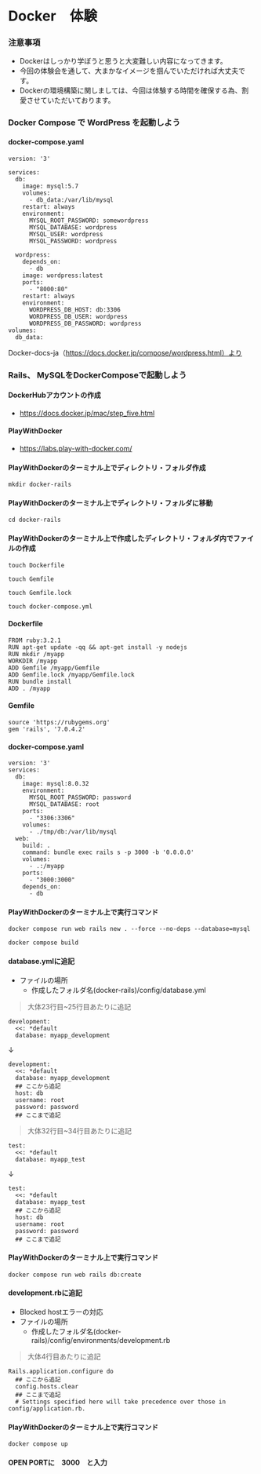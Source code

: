 # Docker　体験

### 注意事項

- Dockerはしっかり学ぼうと思うと大変難しい内容になってきます。
- 今回の体験会を通して、大まかなイメージを掴んでいただければ大丈夫です。
- Dockerの環境構築に関しましては、今回は体験する時間を確保する為、割愛させていただいております。



### Docker Compose で WordPress を起動しよう
#### docker-compose.yaml
```
version: '3'

services:
  db:
    image: mysql:5.7
    volumes:
      - db_data:/var/lib/mysql
    restart: always
    environment:
      MYSQL_ROOT_PASSWORD: somewordpress
      MYSQL_DATABASE: wordpress
      MYSQL_USER: wordpress
      MYSQL_PASSWORD: wordpress

  wordpress:
    depends_on:
      - db
    image: wordpress:latest
    ports:
      - "8000:80"
    restart: always
    environment:
      WORDPRESS_DB_HOST: db:3306
      WORDPRESS_DB_USER: wordpress
      WORDPRESS_DB_PASSWORD: wordpress
volumes:
  db_data:

```
 Docker-docs-ja（https://docs.docker.jp/compose/wordpress.html）より

### Rails、 MySQLをDockerComposeで起動しよう

#### DockerHubアカウントの作成
- https://docs.docker.jp/mac/step_five.html

#### PlayWithDocker
- https://labs.play-with-docker.com/

#### PlayWithDockerのターミナル上でディレクトリ・フォルダ作成
```
mkdir docker-rails 
```

#### PlayWithDockerのターミナル上でディレクトリ・フォルダに移動
```
cd docker-rails
```

#### PlayWithDockerのターミナル上で作成したディレクトリ・フォルダ内でファイルの作成
```
touch Dockerfile
```

```
touch Gemfile
```

```
touch Gemfile.lock
```

```
touch docker-compose.yml
```

#### Dockerfile
```
FROM ruby:3.2.1
RUN apt-get update -qq && apt-get install -y nodejs
RUN mkdir /myapp
WORKDIR /myapp
ADD Gemfile /myapp/Gemfile
ADD Gemfile.lock /myapp/Gemfile.lock
RUN bundle install
ADD . /myapp
```

#### Gemfile
```
source 'https://rubygems.org'
gem 'rails', '7.0.4.2'
```

#### docker-compose.yaml
```
version: '3'
services:
  db:
    image: mysql:8.0.32
    environment:
      MYSQL_ROOT_PASSWORD: password
      MYSQL_DATABASE: root
    ports:
      - "3306:3306"
    volumes:
      - ./tmp/db:/var/lib/mysql
  web:
    build: .
    command: bundle exec rails s -p 3000 -b '0.0.0.0'
    volumes:
      - .:/myapp
    ports:
      - "3000:3000"
    depends_on:
      - db
```
#### PlayWithDockerのターミナル上で実行コマンド
```
docker compose run web rails new . --force --no-deps --database=mysql
```
```
docker compose build
```

#### database.ymlに追記
- ファイルの場所
  - 作成したフォルダ名(docker-rails)/config/database.yml
> 大体23行目~25行目あたりに追記
```
development:
  <<: *default
  database: myapp_development
```
↓
```
development:
  <<: *default
  database: myapp_development
  ## ここから追記
  host: db
  username: root
  password: password
  ## ここまで追記
```
> 大体32行目~34行目あたりに追記
```
test:
  <<: *default
  database: myapp_test
```
↓
```
test:
  <<: *default
  database: myapp_test
  ## ここから追記
  host: db
  username: root
  password: password
  ## ここまで追記
```

#### PlayWithDockerのターミナル上で実行コマンド
```
docker compose run web rails db:create
```

#### development.rbに追記
- Blocked hostエラーの対応
- ファイルの場所
  - 作成したフォルダ名(docker-rails)/config/environments/development.rb
> 大体4行目あたりに追記
```
Rails.application.configure do
  ## ここから追記
  config.hosts.clear
  ## ここまで追記
  # Settings specified here will take precedence over those in config/application.rb.
```

#### PlayWithDockerのターミナル上で実行コマンド
```
docker compose up
```
#### OPEN PORTに　3000　と入力
